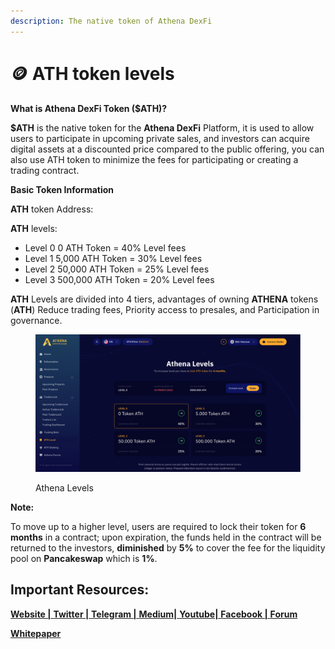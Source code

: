 ```yaml
---
description: The native token of Athena DexFi
---
```


# 🪙 ATH token levels

**What is Athena DexFi Token ($ATH)?**

**$ATH** is the native token for the **Athena DexFi** Platform, it is used to allow users to participate in upcoming private sales, and investors can acquire digital assets at a discounted price compared to the public offering, you can also use ATH token to minimize the fees for participating or creating a trading contract.

**Basic Token Information**

**ATH** token Address:&#x20;

**ATH** levels:

* Level 0 0 ATH Token = 40% Level fees
* Level 1 5,000 ATH Token = 30% Level fees
* Level 2 50,000 ATH Token = 25% Level fees
* Level 3 500,000 ATH Token = 20% Level fees

**ATH** Levels are divided into 4 tiers, advantages of owning **ATHENA** tokens (**ATH**) Reduce trading fees, Priority access to presales, and Participation in governance.

<figure><img src="../../../.gitbook/assets/ATH Levels.PNG" alt=""><figcaption><p>Athena Levels</p></figcaption></figure>

**Note:**

To move up to a higher level, users are required to lock their token for **6 months** in a contract; upon expiration, the funds held in the contract will be returned to the investors, **diminished** by **5%** to cover the fee for the liquidity pool on **Pancakeswap** which is **1%**.



## Important Resources:

[**Website |** ](https://athenadexfi.io/)[**Twitter |** ](https://twitter.com/AthenaDexFi)[**Telegram |** ](https://t.me/AthenaCryptoBankGroup)[**Medium|** ](https://medium.com/@AthenaDexFi)[**Youtube|** ](https://www.youtube.com/@AthenaDexFi)[**Facebook |**  ](https://www.facebook.com/AthenaDexFi)[**Forum**](https://forum.athenacryptobank.io/)

[**Whitepaper**](https://athenacryptobank.io/doc/WHITEPAPER\_ATHENA\_CRYPTO\_BANK.pdf)
